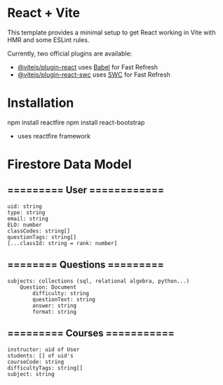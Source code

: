 # React + Vite

This template provides a minimal setup to get React working in Vite with HMR and some ESLint rules.

Currently, two official plugins are available:

- [@vitejs/plugin-react](https://github.com/vitejs/vite-plugin-react/blob/main/packages/plugin-react/README.md) uses [Babel](https://babeljs.io/) for Fast Refresh
- [@vitejs/plugin-react-swc](https://github.com/vitejs/vite-plugin-react-swc) uses [SWC](https://swc.rs/) for Fast Refresh


#  Installation

npm install reactfire
npm install react-bootstrap
- uses reactfire framework

# Firestore Data Model

## ========= User ============
    uid: string
    type: string
    email: string
    ELO: number
    classCodes: string[]
    questionTags: string[]
    [...classId: string = rank: number]

## ======== Questions =========
    subjects: collections (sql, relational algebra, python...)
        Question: Document
            difficulty: string
            questionText: string
            answer: string
            format: string

## ========= Courses ===========
    instructor: uid of User
    students: [] of uid's
    courseCode: string
    difficultyTags: string[]
    subject: string